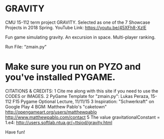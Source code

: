# GRAVITY
CMU 15-112 term project GRAVITY. Selected as one of the 7 Showcase Projects in 2018 Spring. 
YouTube Link: https://youtu.be/45XFh8-XzlE

Fun game simulating gravity. An excursion in space. Multi-player ranking.

Run File: “zmain.py” 
# Make sure you run on PYZO and you've installed PYGAME. 

CITATIONS & CREDITS:
1	Cite me along with this site if you need to use the CODES or IMAGES.
2	PyGame Template for "zmain.py": Lukas Peraza, 15-112 F15 Pygame Optional Lecture, 11/11/15
3	Inspiration: "Schwerkraft" on Google Play
4	BGM: Matthew Pablo's "caketown" http://opengameart.org/users/matthewpablo http://www.matthewpablo.com/contact
5	The value gravitationalConstant = 1.e4: http://users.softlab.ntua.gr/~ttsiod/gravity.html
  
Have fun!

